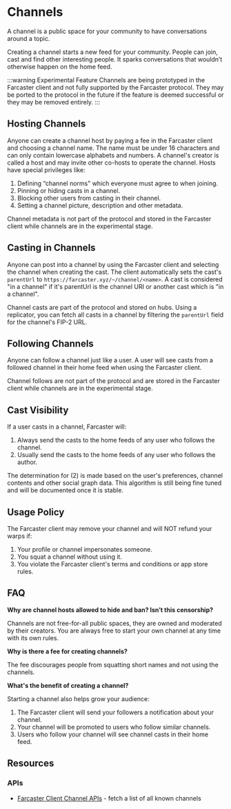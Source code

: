 # Channels

A channel is a public space for your community to have conversations around a topic.

Creating a channel starts a new feed for your community. People can join, cast and find other interesting people. It sparks conversations that wouldn’t otherwise happen on the home feed.

:::warning Experimental Feature
Channels are being prototyped in the Farcaster client and not fully supported by the Farcaster protocol. They may be ported to the protocol in the future if the feature is deemed successful or they may be removed entirely.
:::

## Hosting Channels

Anyone can create a channel host by paying a fee in the Farcaster client and choosing a channel name. The name must be under 16 characters and can only contain lowercase alphabets and numbers. A channel's creator is called a host and may invite other co-hosts to operate the channel. Hosts have special privileges like:

1. Defining “channel norms" which everyone must agree to when joining.
2. Pinning or hiding casts in a channel.
3. Blocking other users from casting in their channel.
4. Setting a channel picture, description and other metadata.

Channel metadata is not part of the protocol and stored in the Farcaster client while channels are in the experimental stage.

## Casting in Channels

Anyone can post into a channel by using the Farcaster client and selecting the channel when creating the cast. The client automatically sets the cast's `parentUrl` to `https://farcaster.xyz/~/channel/<name>`. A cast is considered "in a channel" if it's parentUrl is the channel URI or another cast which is "in a channel".

Channel casts are part of the protocol and stored on hubs. Using a replicator, you can fetch all casts in a channel by filtering the `parentUrl` field for the channel's FIP-2 URL.

## Following Channels

Anyone can follow a channel just like a user. A user will see casts from a followed channel in their home feed when using the Farcaster client.

Channel follows are not part of the protocol and are stored in the Farcaster client while channels are in the experimental stage.

## Cast Visibility

If a user casts in a channel, Farcaster will:

1. Always send the casts to the home feeds of any user who follows the channel.
2. Usually send the casts to the home feeds of any user who follows the author.

The determination for (2) is made based on the user's preferences, channel contents and other social graph data. This algorithm is still being fine tuned and will be documented once it is stable.

## Usage Policy

The Farcaster client may remove your channel and will NOT refund your warps if:

1. Your profile or channel impersonates someone.
2. You squat a channel without using it.
3. You violate the Farcaster client's terms and conditions or app store rules.

## FAQ

**Why are channel hosts allowed to hide and ban? Isn’t this censorship?**

Channels are not free-for-all public spaces, they are owned and moderated by their creators. You are always free to start your own channel at any time with its own rules.

**Why is there a fee for creating channels?**

The fee discourages people from squatting short names and not using the channels.

**What's the benefit of creating a channel?**

Starting a channel also helps grow your audience:

1. The Farcaster client will send your followers a notification about your channel.
2. Your channel will be promoted to users who follow similar channels.
3. Users who follow your channel will see channel casts in their home feed.

## Resources

### APIs

- [Farcaster Client Channel APIs](../../reference/client/api.md) - fetch a list of all known channels
